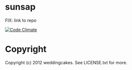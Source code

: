 # sunsap

FIX: link to repo

[![Code Climate](https://codeclimate.com/badge.png)](https://codeclimate.com/github/weddingcakes/sunsap)
# Copyright
Copyright (c) 2012 weddingcakes. See LICENSE.txt for more.
